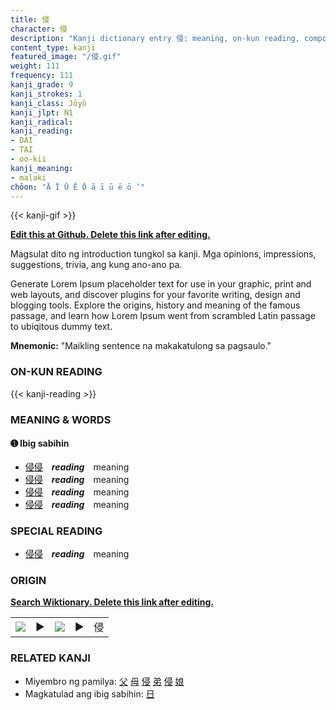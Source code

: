 ```yaml
---
title: 侵
character: 侵
description: "Kanji dictionary entry 侵: meaning, on-kun reading, compounds, origin, related kanji"
content_type: kanji
featured_image: "/侵.gif"
weight: 111
frequency: 111
kanji_grade: 9
kanji_strokes: 1
kanji_class: Jōyō
kanji_jlpt: N1
kanji_radical: 
kanji_reading: 
- DAI
- TAI
- oo-kii
kanji_meaning:
- malaki
chōon: "Ā Ī Ū Ē Ō ā ī ū ē ō ’"
---
```

[//]: # (Don't edit the line below. Kanji animated GIF code is automatically generated.)
{{< kanji-gif >}}

[//]: # (Edit below this line.)

**[Edit this at Github. Delete this link after editing.](https://github.com/tim0g/tim/tree/main/content/kanji/侵/index.md)**

Magsulat dito ng introduction tungkol sa kanji. Mga opinions, impressions, suggestions, trivia, ang kung ano-ano pa.

Generate Lorem Ipsum placeholder text for use in your graphic, print and web layouts, and discover plugins for your favorite writing, design and blogging tools. Explore the origins, history and meaning of the famous passage, and learn how Lorem Ipsum went from scrambled Latin passage to ubiqitous dummy text.
 
**Mnemonic:** "Maikling sentence na makakatulong sa pagsaulo."

### ON-KUN READING

[//]: # (Don't edit the line below. ON-KUN READING code is automatically generated.)
{{< kanji-reading >}}

### MEANING & WORDS

#### ➊ **Ibig sabihin**
  - [侵](../侵)[侵](../侵)　***reading***　meaning
  - [侵](../侵)[侵](../侵)　***reading***　meaning
  - [侵](../侵)[侵](../侵)　***reading***　meaning
  - [侵](../侵)[侵](../侵)　***reading***　meaning

### SPECIAL READING
  - [侵](../侵)[侵](../侵)　***reading***　meaning

### ORIGIN

**[Search Wiktionary. Delete this link after editing.](https://wiktionary.org/wiki/侵)**
<table class="kanji-table"><tr><td>
<img src="60px-侵-bronze.svg.png">
</td><td>▶</td><td>
<img src="60px-侵-oracle.svg.png">
</td><td>▶</td>
<td class="kanji-origin">侵</td>
</tr></table>

### RELATED KANJI
- Miyembro ng pamilya: [父](../父) [母](../母) [侵](../侵) [弟](../弟) [侵](../侵) [娘](../娘)
- Magkatulad ang ibig sabihin: [日](../日)

